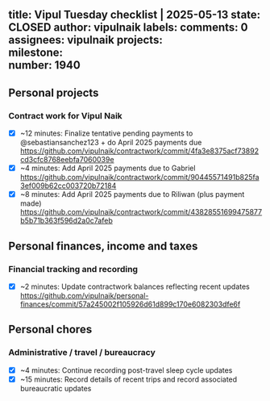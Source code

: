 title:	Vipul Tuesday checklist | 2025-05-13
state:	CLOSED
author:	vipulnaik
labels:	
comments:	0
assignees:	vipulnaik
projects:	
milestone:	
number:	1940
--
## Personal projects

### Contract work for Vipul Naik

- [x] ~12 minutes: Finalize tentative pending payments to @sebastiansanchez123 + do April 2025 payments due https://github.com/vipulnaik/contractwork/commit/4fa3e8375acf73892cd3cfc8768eebfa7060039e
- [x] ~4 minutes: Add April 2025 payments due to Gabriel https://github.com/vipulnaik/contractwork/commit/90445571491b825fa3ef009b62cc003720b72184
- [x] ~8 minutes: Add April 2025 payments due to Riliwan (plus payment made) https://github.com/vipulnaik/contractwork/commit/43828551699475877b5b71b363f596d2a0c7afeb

## Personal finances, income and taxes

### Financial tracking and recording

- [x] ~2 minutes: Update contractwork balances reflecting recent updates https://github.com/vipulnaik/personal-finances/commit/57a245002f105926d61d899c170e6082303dfe6f

## Personal chores

### Administrative / travel / bureaucracy

- [x] ~4 minutes: Continue recording post-travel sleep cycle updates
- [x] ~15 minutes: Record details of recent trips and record associated bureaucratic updates
